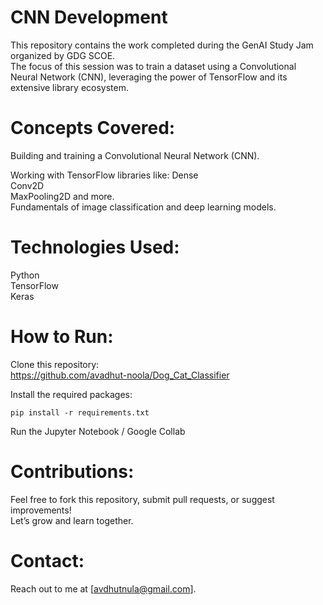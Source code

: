 # CNN Development

This repository contains the work completed during the GenAI Study Jam organized by GDG SCOE.  
The focus of this session was to train a dataset using a Convolutional Neural Network (CNN), leveraging the power of TensorFlow and its extensive library ecosystem.

# Concepts Covered:
Building and training a Convolutional Neural Network (CNN).

Working with TensorFlow libraries like:
Dense  
Conv2D  
MaxPooling2D and more.  
Fundamentals of image classification and deep learning models.  

# Technologies Used:
Python  
TensorFlow  
Keras  

# How to Run:
Clone this repository:  
https://github.com/avadhut-noola/Dog_Cat_Classifier  

Install the required packages:  

```
pip install -r requirements.txt
```
Run the Jupyter Notebook / Google Collab  


# Contributions:
Feel free to fork this repository, submit pull requests, or suggest improvements!   
Let’s grow and learn together.  

# Contact:
Reach out to me at [avdhutnula@gmail.com].

